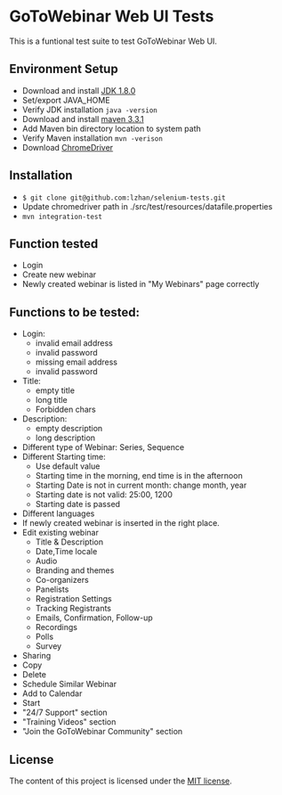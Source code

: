 GoToWebinar Web UI Tests
======================

This is a funtional test suite to test GoToWebinar Web UI.


## Environment Setup

* Download and install [JDK 1.8.0](http://www.oracle.com/technetwork/java/javase/downloads/jdk8-downloads-2133151.html)
* Set/export JAVA_HOME
* Verify JDK installation `java -version`
* Download and install [maven 3.3.1](https://maven.apache.org/download.cgi)
* Add Maven bin directory location to system path
* Verify Maven installation `mvn -verison`
* Download [ChromeDriver](http://chromedriver.storage.googleapis.com/index.html?path=2.15/)

## Installation

* `$ git clone git@github.com:lzhan/selenium-tests.git`
* Update chromedriver path in ./src/test/resources/datafile.properties
* `mvn integration-test`

## Function tested

* Login
* Create new webinar
* Newly created webinar is listed in "My Webinars" page correctly

## Functions to be tested:

* Login:
  * invalid email address
  * invalid password
  * missing email address
  * invalid password
* Title:
  * empty title
  * long title
  * Forbidden chars
* Description:
  * empty description
  * long description
* Different type of Webinar: Series, Sequence
* Different Starting time:
  * Use default value
  * Starting time in the morning, end time is in the afternoon
  * Starting Date is not in current month: change month, year
  * Starting date is not valid: 25:00, 1200
  * Starting date is passed
* Different languages
* If newly created webinar is inserted in the right place.
* Edit existing webinar
  * Title & Description
  * Date,Time locale
  * Audio
  * Branding and themes
  * Co-organizers
  * Panelists
  * Registration Settings
  * Tracking Registrants
  * Emails, Confirmation, Follow-up
  * Recordings
  * Polls
  * Survey
* Sharing
* Copy
* Delete
* Schedule Similar Webinar
* Add to Calendar
* Start
* "24/7 Support" section
* "Training Videos" section
* "Join the GoToWebinar Community" section




## License

The content of this project is licensed under the [MIT license](http://opensource.org/licenses/mit-license.php).


